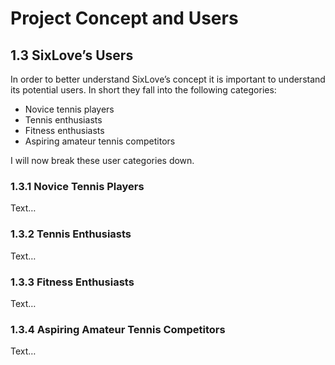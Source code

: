 # Project Concept and Users

## 1.3 SixLove’s Users
In order to better understand SixLove’s concept it is important to understand its potential users. In short they fall into the following categories:
- Novice tennis players
- Tennis enthusiasts
- Fitness enthusiasts
- Aspiring amateur tennis competitors
  
I will now break these user categories down.

### 1.3.1 Novice Tennis Players
Text…

### 1.3.2 Tennis Enthusiasts
Text…

### 1.3.3 Fitness Enthusiasts
Text…

### 1.3.4 Aspiring Amateur Tennis Competitors
Text…

